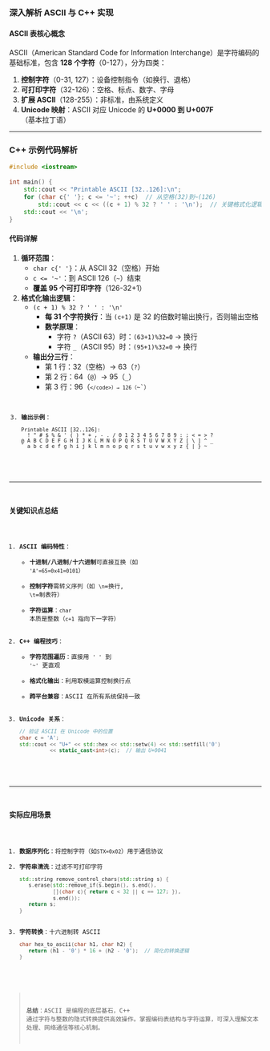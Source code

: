 ### 深入解析 ASCII 与 C++ 实现

#### **ASCII 表核心概念**
ASCII（American Standard Code for Information Interchange）是字符编码的基础标准，包含 **128 个字符**（0-127），分为四类：
1. **控制字符**（0-31, 127）：设备控制指令（如换行、退格）
2. **可打印字符**（32-126）：空格、标点、数字、字母
3. **扩展 ASCII**（128-255）：非标准，由系统定义
4. **Unicode 映射**：ASCII 对应 Unicode 的 **U+0000 到 U+007F**（基本拉丁语）

---

### **C++ 示例代码解析**
```cpp
#include <iostream>
 
int main() {
    std::cout << "Printable ASCII [32..126]:\n";
    for (char c{' '}; c <= '~'; ++c)  // 从空格(32)到~(126)
        std::cout << c << ((c + 1) % 32 ? ' ' : '\n');  // 关键格式化逻辑
    std::cout << '\n';
}
```

#### **代码详解**
1. **循环范围**：
   - `char c{' '}`：从 ASCII 32（空格）开始
   - `c <= '~'`：到 ASCII 126（`~`）结束
   - **覆盖 95 个可打印字符**（126-32+1）
2. **格式化输出逻辑**：
   - `(c + 1) % 32 ? ' ' : '\n'`
     - **每 31 个字符换行**：当 `(c+1)` 是 32 的倍数时输出换行，否则输出空格
     - **数学原理**： 
       - 字符 `?`（ASCII 63）时：`(63+1)%32=0` → 换行
       - 字符 `_`（ASCII 95）时：`(95+1)%32=0` → 换行
   - **输出分三行**：
     - 第 1 行：32（空格）→ 63（`?`）
     - 第 2 行：64（`@`）→ 95（`_`）
     - 第 3 行：96（<code>`</code>）→ 126（`~`）
3. **输出示例**：
   ```plaintext
   Printable ASCII [32..126]:
     ! " # $ % & ' ( ) * + , - . / 0 1 2 3 4 5 6 7 8 9 : ; < = > ?
   @ A B C D E F G H I J K L M N O P Q R S T U V W X Y Z [ \ ] ^ _
   ` a b c d e f g h i j k l m n o p q r s t u v w x y z { | } ~ 
   ```

---

### **关键知识点总结**
1. **ASCII 编码特性**：
   - **十进制/八进制/十六进制**可直接互换（如 `'A'=65=0x41=0101`）
   - **控制字符**需转义序列（如 `\n`=换行, `\t`=制表符）
   - **字符运算**：`char` 本质是整数（`c+1` 指向下一字符）
2. **C++ 编程技巧**：
   - **字符范围遍历**：直接用 `' '` 到 `'~'` 更直观
   - **格式化输出**：利用取模运算控制换行点
   - **跨平台兼容**：ASCII 在所有系统保持一致
3. **Unicode 关系**：
   ```cpp
   // 验证 ASCII 在 Unicode 中的位置
   char c = 'A';
   std::cout << "U+" << std::hex << std::setw(4) << std::setfill('0') 
             << static_cast<int>(c);  // 输出 U+0041
   ```

---

### **实际应用场景**
1. **数据序列化**：将控制字符（如`STX=0x02`）用于通信协议
2. **字符串清洗**：过滤不可打印字符
   ```cpp
   std::string remove_control_chars(std::string s) {
      s.erase(std::remove_if(s.begin(), s.end(), 
              [](char c){ return c < 32 || c == 127; }), 
              s.end());
      return s;
   }
   ```
3. **字符转换**：十六进制转 ASCII
   ```cpp
   char hex_to_ascii(char h1, char h2) {
      return (h1 - '0') * 16 + (h2 - '0');  // 简化的转换逻辑
   }
   ```

> **总结**：ASCII 是编程的底层基石，C++ 通过字符与整数的隐式转换提供高效操作。掌握编码表结构与字符运算，可深入理解文本处理、网络通信等核心机制。